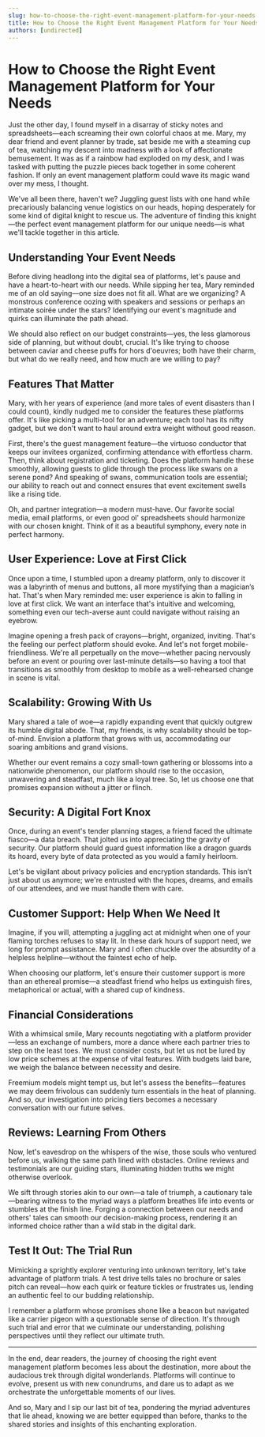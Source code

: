 ```yaml
---
slug: how-to-choose-the-right-event-management-platform-for-your-needs
title: How to Choose the Right Event Management Platform for Your Needs
authors: [undirected]
---
```



# How to Choose the Right Event Management Platform for Your Needs

Just the other day, I found myself in a disarray of sticky notes and spreadsheets—each screaming their own colorful chaos at me. Mary, my dear friend and event planner by trade, sat beside me with a steaming cup of tea, watching my descent into madness with a look of affectionate bemusement. It was as if a rainbow had exploded on my desk, and I was tasked with putting the puzzle pieces back together in some coherent fashion. If only an event management platform could wave its magic wand over my mess, I thought.

We've all been there, haven't we? Juggling guest lists with one hand while precariously balancing venue logistics on our heads, hoping desperately for some kind of digital knight to rescue us. The adventure of finding this knight—the perfect event management platform for our unique needs—is what we'll tackle together in this article.

## Understanding Your Event Needs

Before diving headlong into the digital sea of platforms, let's pause and have a heart-to-heart with our needs. While sipping her tea, Mary reminded me of an old saying—one size does not fit all. What are we organizing? A monstrous conference oozing with speakers and sessions or perhaps an intimate soirée under the stars? Identifying our event's magnitude and quirks can illuminate the path ahead.

We should also reflect on our budget constraints—yes, the less glamorous side of planning, but without doubt, crucial. It's like trying to choose between caviar and cheese puffs for hors d'oeuvres; both have their charm, but what do we really need, and how much are we willing to pay?

## Features That Matter

Mary, with her years of experience (and more tales of event disasters than I could count), kindly nudged me to consider the features these platforms offer. It's like picking a multi-tool for an adventure; each tool has its nifty gadget, but we don't want to haul around extra weight without good reason.

First, there's the guest management feature—the virtuoso conductor that keeps our invitees organized, confirming attendance with effortless charm. Then, think about registration and ticketing. Does the platform handle these smoothly, allowing guests to glide through the process like swans on a serene pond? And speaking of swans, communication tools are essential; our ability to reach out and connect ensures that event excitement swells like a rising tide.

Oh, and partner integration—a modern must-have. Our favorite social media, email platforms, or even good ol' spreadsheets should harmonize with our chosen knight. Think of it as a beautiful symphony, every note in perfect harmony.

## User Experience: Love at First Click

Once upon a time, I stumbled upon a dreamy platform, only to discover it was a labyrinth of menus and buttons, all more mystifying than a magician’s hat. That's when Mary reminded me: user experience is akin to falling in love at first click. We want an interface that's intuitive and welcoming, something even our tech-averse aunt could navigate without raising an eyebrow. 

Imagine opening a fresh pack of crayons—bright, organized, inviting. That's the feeling our perfect platform should evoke. And let's not forget mobile-friendliness. We're all perpetually on the move—whether pacing nervously before an event or pouring over last-minute details—so having a tool that transitions as smoothly from desktop to mobile as a well-rehearsed change in scene is vital.

## Scalability: Growing With Us

Mary shared a tale of woe—a rapidly expanding event that quickly outgrew its humble digital abode. That, my friends, is why scalability should be top-of-mind. Envision a platform that grows with us, accommodating our soaring ambitions and grand visions. 

Whether our event remains a cozy small-town gathering or blossoms into a nationwide phenomenon, our platform should rise to the occasion, unwavering and steadfast, much like a loyal tree. So, let us choose one that promises expansion without a jitter or flinch.

## Security: A Digital Fort Knox

Once, during an event's tender planning stages, a friend faced the ultimate fiasco—a data breach. That jolted us into appreciating the gravity of security. Our platform should guard guest information like a dragon guards its hoard, every byte of data protected as you would a family heirloom. 

Let's be vigilant about privacy policies and encryption standards. This isn’t just about us anymore; we're entrusted with the hopes, dreams, and emails of our attendees, and we must handle them with care.

## Customer Support: Help When We Need It

Imagine, if you will, attempting a juggling act at midnight when one of your flaming torches refuses to stay lit. In these dark hours of support need, we long for prompt assistance. Mary and I often chuckle over the absurdity of a helpless helpline—without the faintest echo of help. 

When choosing our platform, let's ensure their customer support is more than an ethereal promise—a steadfast friend who helps us extinguish fires, metaphorical or actual, with a shared cup of kindness.

## Financial Considerations

With a whimsical smile, Mary recounts negotiating with a platform provider—less an exchange of numbers, more a dance where each partner tries to step on the least toes. We must consider costs, but let us not be lured by low price schemes at the expense of vital features. With budgets laid bare, we weigh the balance between necessity and desire.

Freemium models might tempt us, but let's assess the benefits—features we may deem frivolous can suddenly turn essentials in the heat of planning. And so, our investigation into pricing tiers becomes a necessary conversation with our future selves.

## Reviews: Learning From Others

Now, let's eavesdrop on the whispers of the wise, those souls who ventured before us, walking the same path lined with obstacles. Online reviews and testimonials are our guiding stars, illuminating hidden truths we might otherwise overlook.

We sift through stories akin to our own—a tale of triumph, a cautionary tale—bearing witness to the myriad ways a platform breathes life into events or stumbles at the finish line. Forging a connection between our needs and others' tales can smooth our decision-making process, rendering it an informed choice rather than a wild stab in the digital dark.

## Test It Out: The Trial Run

Mimicking a sprightly explorer venturing into unknown territory, let's take advantage of platform trials. A test drive tells tales no brochure or sales pitch can reveal—how each quirk or feature tickles or frustrates us, lending an authentic feel to our budding relationship.

I remember a platform whose promises shone like a beacon but navigated like a carrier pigeon with a questionable sense of direction. It's through such trial and error that we culminate our understanding, polishing perspectives until they reflect our ultimate truth.

---

In the end, dear readers, the journey of choosing the right event management platform becomes less about the destination, more about the audacious trek through digital wonderlands. Platforms will continue to evolve, present us with new conundrums, and dare us to adapt as we orchestrate the unforgettable moments of our lives.

And so, Mary and I sip our last bit of tea, pondering the myriad adventures that lie ahead, knowing we are better equipped than before, thanks to the shared stories and insights of this enchanting exploration.